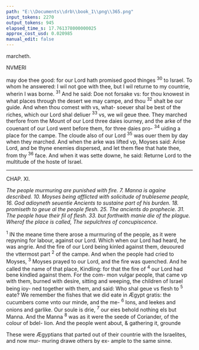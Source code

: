 ```yaml
---
path: "E:\\Documents\\drb\\book_1\\png\\365.png"
input_tokens: 2270
output_tokens: 945
elapsed_time_s: 17.761378000000025
approx_cost_usd: 0.020985
manual_edit: false
---
```

marcheth.

NVMERI

may doe thee good: for our Lord hath promised good thinges <sup>30</sup> to Israel. To whom he answered: I wil not goe with thee, but I wil returne to my countrie, wherin I was borne. <sup>31</sup> And he said: Doe not forsake vs: for thou knowest in what places through the desert we may campe, and thou <sup>32</sup> shalt be our guide. And when thou comest with vs, what- soeuer shal be best of the riches, which our Lord shal deliuer <sup>33</sup> vs, we wil geue thee. They marched therfore from the Mount of our Lord three daies iourney, and the arke of the couenant of our Lord went before them, for three daies pro- <sup>34</sup> uiding a place for the campe. The cloude also of our Lord <sup>35</sup> was ouer them by day when they marched. And when the arke was lifted vp, Moyses said: Arise Lord, and be thyne enemies dispersed, and let them flee that hate thee, from thy <sup>36</sup> face. And when it was sette downe, he said: Returne Lord to the multitude of the hoste of Israel.

<hr>

CHAP. XI.

*The people murmuring are punished with fire. 7. Manna is againe described. 10. Moyses being afflicted with solicitude of trubleseme people, 16. God adioyneth seuentie Ancients to sustaine part of his burden. 18. promiseth to geue al the people flesh. 25. The ancients do prophecie. 31. The people haue their fil of flesh. 33. but forthwith manie die of the plague. Wherof the place is called, The sepulchres of concupiscence.*

<sup>1</sup> IN the meane time there arose a murmuring of the people, as it were repyning for labour, against our Lord. Which when our Lord had heard, he was angrie. And the fire of our Lord being kinled against them, deuoured the vttermost part <sup>2</sup> of the campe. And when the people had cried to Moyses, <sup>3</sup> Moyses prayed to our Lord, and the fire was quenched. And he called the name of that place, Kindling: for that the fire of <sup>4</sup> our Lord had bene kindled against them. For the com- mon vulgar people, that came vp with them, burned with desire, sitting and weeping, the children of Israel being ioy- ned together with them, and said: Who shal geue vs flesh to <sup>5</sup> eate? We remember the fishes that we did eate in Ægypt gratis: the cucumbers come vnto our minde, and the me- <sup>6</sup> lons, and leekes and onions and garlike. Our soule is drie, <sup>7</sup> our eies behold nothing els but Manna. And the Manna <sup>8</sup> was as it were the seede of Coriander, of the colour of bdel- lion. And the people went about, & gathering it, grounde

[^1]: Moyses mea- neth that whe by the cloud, and piller of fire (their spe- cial guides) the people should come to new places, this Madianite his allied might di- rect them, where to finde best pasture, water and like commodities, nere to them.

[^2]: Besides ge- neral prayers for al purpo- ses, some are composed, and applied for spe cial times and occasions.

<aside>These were Ægyptians that parted out of their countrie with the Israelites, and now mur- muring drawe others by ex- ample to the same sinne.</aside>